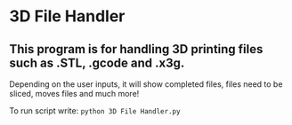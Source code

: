 # 3D File Handler

## This program is for handling 3D printing files such as .STL, .gcode and .x3g.

Depending on the user inputs, it will show completed files, files need to be sliced,
moves files and much more!

To run script write: `python 3D File Handler.py`
